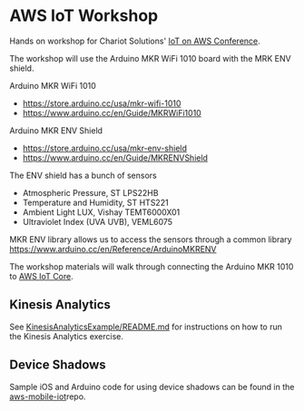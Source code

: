 # AWS IoT Workshop

Hands on workshop for Chariot Solutions' [IoT on AWS Conference](https://chariotsolutions.com/event/iot-on-aws-smart-devices-are-just-the-beginning/).

The workshop will use the Arduino MKR WiFi 1010 board with the MRK ENV shield.

Arduino MKR WiFi 1010 

 * https://store.arduino.cc/usa/mkr-wifi-1010 
 * https://www.arduino.cc/en/Guide/MKRWiFi1010

Arduino MKR ENV Shield

 * https://store.arduino.cc/usa/mkr-env-shield
 * https://www.arduino.cc/en/Guide/MKRENVShield
 
The ENV shield has a bunch of sensors

 * Atmospheric Pressure, ST LPS22HB
 * Temperature and Humidity, ST HTS221
 * Ambient Light LUX, Vishay TEMT6000X01
 * Ultraviolet Index (UVA UVB), VEML6075

MKR ENV library allows us to access the sensors through a common library https://www.arduino.cc/en/Reference/ArduinoMKRENV

The workshop materials will walk through connecting the Arduino MKR 1010 to [AWS IoT Core](https://aws.amazon.com/iot-core/).

## Kinesis Analytics

See [KinesisAnalyticsExample/README.md](KinesisAnalyticsExample/README.md) for instructions on how to run the Kinesis Analytics exercise.

## Device Shadows

Sample iOS and Arduino code for using device shadows can be found in the [aws-mobile-iot](https://github.com/chariotsolutions/aws-mobile-iot)repo.
